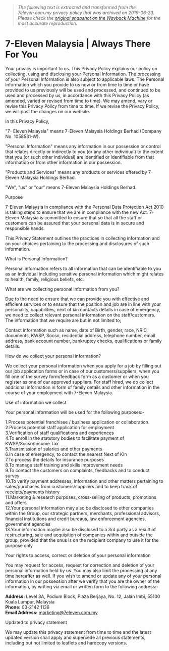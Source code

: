 > *The following text is extracted and transformed from the 7eleven.com.my privacy policy that was archived on 2019-06-23. Please check the [original snapshot on the Wayback Machine](https://web.archive.org/web/20190623033104id_/http%3A//www.7eleven.com.my/privacy-policy%3Fpage%3Denglish) for the most accurate reproduction.*

# 7-Eleven Malaysia | Always There For You

Your privacy is important to us. This Privacy Policy explains our policy on collecting, using and disclosing your Personal Information. The processing of your Personal Information is also subject to applicable laws. The Personal Information which you provide to us now or from time to time or have provided to us previously will be used and processed, and continued to be used and processed by us, in accordance with this Privacy Policy (as amended, varied or revised from time to time). We may amend, vary or revise this Privacy Policy from time to time. If we revise the Privacy Policy, we will post the changes on our website.

In this Privacy Policy, 

"7- Eleven Malaysia" means 7-Eleven Malaysia Holdings Berhad (Company No. 1058531-W). 

"Personal Information" means any information in our possession or control that relates directly or indirectly to you (or any other individual) to the extent that you (or such other individual) are identified or identifiable from that information or from other information in our possession. 

"Products and Services" means any products or services offered by 7-Eleven Malaysia Holdings Berhad. 

"We", "us" or "our" means 7-Eleven Malaysia Holdings Berhad. 

Purpose

7-Eleven Malaysia in compliance with the Personal Data Protection Act 2010 is taking steps to ensure that we are in compliance with the new Act. 7-Eleven Malaysia is committed to ensure that so that all the staff or customers can be assured that your personal data is in secure and responsible hands. 

This Privacy Statement outlines the practices in collecting information and on your choices pertaining to the processing and disclosures of such information. 

What is Personal Information?

Personal information refers to all information that can be identifiable to you as an Individual including sensitive personal information which might relates to health, family, religious beliefs, etc. 

What are we collecting personal information from you?

Due to the need to ensure that we can provide you with effective and efficient services or to ensure that the position and job are in line with your personality, capabilities, next of kin contacts details in case of emergency, we need to collect relevant personal information on the staff/customers. The information that we require are but in not limited to; 

Contact information such as name, date of Birth, gender, race, NRIC documents, KWSP, Socso, residential address, telephone number, email address, bank account number, bankruptcy checks, qualifications or family details. 

How do we collect your personal information?

We collect your personal information when you apply for a job by filling out our job application forms or in case of our customers/suppliers, when you fill one of the survey form/feedback form as a customer or when you register as one of our approved suppliers. For staff hired, we do collect additional information in form of family details and other information in the course of your employment with 7-Eleven Malaysia. 

Use of information we collect

Your personal information will be used for the following purposes:- 

1.Process potential franchisee / business application or collaboration.  
2.Process potential staff application for employment  
3.Verification of staff qualifications and experiences  
4.To enroll in the statutory bodies to facilitate payment of KWSP/Socso/Income Tax  
5.Transmission of salaries and other payments  
6.In case of emergency, to contact the nearest Next of Kin  
7.To process the details for insurance purposes  
8.To manage staff training and skills improvement needs  
9.To contact the customers on complaints, feedbacks and to conduct survey  
10.To verify payment addresses, information and other matters pertaining to sales/purchases from customers/suppliers and to keep track of receipts/payments history  
11.Marketing & research purposes, cross-selling of products, promotions and offers  
12.Your personal information may also be disclosed to other companies within the Group, our strategic partners, merchants, professional advisors, financial institutions and credit bureaus, law enforcement agencies, government agencies  
13.Your information maybe also be disclosed to a 3rd party as a result of restructuring, sale and acquisition of companies within and outside the group, provided that the onus is on the recipient company to use it for the purpose only 

Your rights to access, correct or deletion of your personal information

You may request for access, request for correction and deletion of your personal information held by us. You may also limit the processing at any time hereafter as well. If you wish to amend or update any of your personal information in our possession after we verify that you are the owner of the information, by writing via email or written form to the following address:- 

**Address:** Level 3A, Podium Block, Plaza Berjaya, No. 12, Jalan Imbi, 55100 Kuala Lumpur, Malaysia  
**Phone:** 03-2142 1136  
**Email Address:** [marketing@7eleven.com.my ](mailto:marketing@7eleven.com.my)

Updated to privacy statement

We may update this privacy statement from time to time and the latest updated version shall apply and supercede all previous statements, including but not limited to leaflets and hardcopy versions. 
